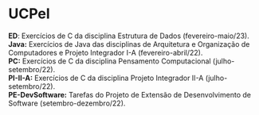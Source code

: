 <h1>UCPel</h1>
<b>ED</b>: Exercícios de C da disciplina Estrutura de Dados (fevereiro-maio/23).</br>
<b>Java:</b> Exercícios de Java das disciplinas de Arquitetura e Organização de Computadores e Projeto Integrador I-A (fevereiro-abril/22).</br>
<b>PC:</b> Exercícios de C da disciplina Pensamento Computacional (julho-setembro/22).</br>
<b>PI-II-A:</b> Exercícios de C da disciplina Projeto Integrador II-A (julho-setembro/22).</br>
<b>PE-DevSoftware:</b> Tarefas do Projeto de Extensão de Desenvolvimento de Software (setembro-dezembro/22).</br>